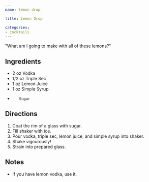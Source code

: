 ```yaml
---
name: lemon drop

title: Lemon Drop

categories:
- cocktails
---
```


"What am I going to make with all of these lemons?"

## Ingredients
- 2   oz Vodka
- 1/2 oz Triple Sec
- 1   oz Lemon Juice
- 1   oz Simple Syrup
-        Sugar

## Directions
1. Coat the rim of a glass with sugar.
1. Fill shaker with ice.
1. Pour vodka, triple sec, lemon juice, and simple syrup into shaker.
1. Shake vigourously!
1. Strain into prepared glass.

## Notes
- If you have lemon vodka, use it.

